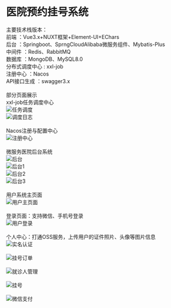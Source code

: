 # 医院预约挂号系统
主要技术栈版本：<br>
前端 ：Vue3.x+NUXT框架+Element-UI+EChars
<br>
后台 ：Springboot、SprngCloudAlibaba微服务组件、Mybatis-Plus
<br>
中间件 ：Redis、RabbitMQ
<br>
数据库 ：MongoDB、MySQL8.0
<br>
分布式调度中心 : xxl-job
<br>
注册中心 ：Nacos
<br>
API接口生成 ：swagger3.x
<br><br>
部分页面展示<br>
xxl-job任务调度中心<br>
![任务调度](https://user-images.githubusercontent.com/81365742/218898854-ebf25961-2411-43fb-bfd1-d7336a1c338d.png)
<br>
![调度日志](https://user-images.githubusercontent.com/81365742/218905817-095e80a1-f524-405e-b617-26df9bafd230.png)
<br>
<br>
Nacos注册与配置中心<br>
![注册中心](https://user-images.githubusercontent.com/81365742/218953959-c0b1eba7-98bc-4f92-a8e4-aa3a5ad247fa.png)
<br><br>
微服务医院后台系统<br>
![后台](https://user-images.githubusercontent.com/81365742/218951474-a68f4e20-e80d-4ffd-90fb-68182c59cb8a.png)
<br>
![后台1](https://user-images.githubusercontent.com/81365742/218951611-39600417-beef-425a-ba3c-94444eb36663.png)
<br>
![后台2](https://user-images.githubusercontent.com/81365742/218951842-60ac674c-d940-4475-8370-761da1cf9b6c.png)
<br>
![后台3](https://user-images.githubusercontent.com/81365742/218952549-0dfcac14-6b65-4871-839c-0b5c8225abc2.png)
<br><br>
用户系统主页面<br>
![用户主页面](https://user-images.githubusercontent.com/81365742/218896184-97d4e6bc-b7d3-43b9-bdf0-0b5a178ffc1f.png)
<br>
<br>
登录页面：支持微信、手机号登录<br>
![用户登录](https://user-images.githubusercontent.com/81365742/218897214-0cfa29d6-ec7b-4c35-8ea4-fdd69902c6d0.png)
<br>
<br>
个人中心：打通OSS服务，上传用户的证件照片、头像等图片信息<br>
![实名认证](https://user-images.githubusercontent.com/81365742/218897896-a17a8e3f-1c07-49a2-bbc2-22f2ea65a6f0.png)
<br>
<br>
![挂号订单](https://user-images.githubusercontent.com/81365742/218897902-68c55fb9-7a34-4156-bc31-2102048d6112.png)
<br>
<br>
![就诊人管理](https://user-images.githubusercontent.com/81365742/218897909-31046308-5539-4b6b-a342-e26708e0ab61.png)
<br>
<br>
![挂号](https://user-images.githubusercontent.com/81365742/218898937-6cc30b61-6af4-4819-a626-1678effafe7e.png)
<br><br>
![微信支付](https://user-images.githubusercontent.com/81365742/218905572-7aeb5fef-e7ac-40e0-8706-bf9d3f8506a3.png)
<br><br>

